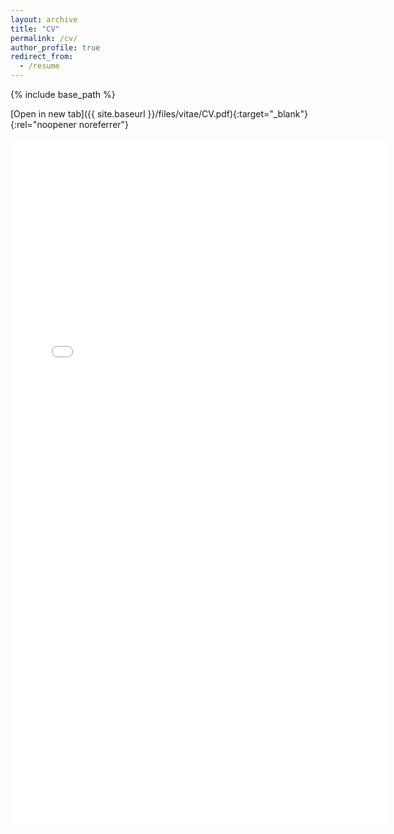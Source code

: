 ```yaml
---
layout: archive
title: "CV"
permalink: /cv/
author_profile: true
redirect_from:
  - /resume
---
```


{% include base_path %}

[Open in new tab]({{ site.baseurl }}/files/vitae/CV.pdf){:target="_blank"}{:rel="noopener noreferrer"}

<embed src="{{ site.baseurl }}/files/vitae/CV.pdf" width="600" height="1100" type='application/pdf'>